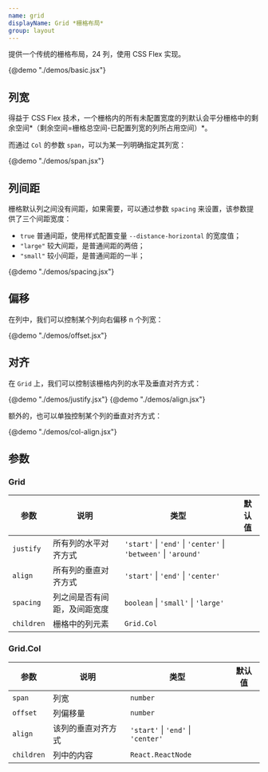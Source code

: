 ```yaml
---
name: grid
displayName: Grid *栅格布局*
group: layout
---
```


提供一个传统的栅格布局，24 列，使用 CSS Flex 实现。

{@demo "./demos/basic.jsx"}

## 列宽

得益于 CSS Flex 技术，一个栅格内的所有未配置宽度的列默认会平分栅格中的剩余空间*（剩余空间=栅格总空间-已配置列宽的列所占用空间）*。

而通过 `Col` 的参数 `span`，可以为某一列明确指定其列宽：

{@demo "./demos/span.jsx"}

## 列间距

栅格默认列之间没有间距，如果需要，可以通过参数 `spacing` 来设置，该参数提供了三个间距宽度：

-   `true` 普通间距，使用样式配置变量 `--distance-horizontal` 的宽度值；
-   `"large"` 较大间距，是普通间距的两倍；
-   `"small"` 较小间距，是普通间距的一半；

{@demo "./demos/spacing.jsx"}

## 偏移

在列中，我们可以控制某个列向右偏移 n 个列宽：

{@demo "./demos/offset.jsx"}

## 对齐

在 `Grid` 上，我们可以控制该栅格内列的水平及垂直对齐方式：

{@demo "./demos/justify.jsx"}
{@demo "./demos/align.jsx"}

额外的，也可以单独控制某个列的垂直对齐方式：

{@demo "./demos/col-align.jsx"}

## 参数

### Grid

| 参数       | 说明                         | 类型                                                                            | 默认值 |
| ---------- | ---------------------------- | ------------------------------------------------------------------------------- | ------ |
| `justify`  | 所有列的水平对齐方式         | `'start'` &#124; `'end'` &#124; `'center'` &#124; `'between'` &#124; `'around'` |        |
| `align`    | 所有列的垂直对齐方式         | `'start'` &#124; `'end'` &#124; `'center'`                                      |        |
| `spacing`  | 列之间是否有间距，及间距宽度 | `boolean` &#124; `'small'` &#124; `'large'`                                     |        |
| `children` | 栅格中的列元素               | `Grid.Col`                                                                      |        |

### Grid.Col

| 参数       | 说明               | 类型                                       | 默认值 |
| ---------- | ------------------ | ------------------------------------------ | ------ |
| `span`     | 列宽               | `number`                                   |        |
| `offset`   | 列偏移量           | `number`                                   |        |
| `align`    | 该列的垂直对齐方式 | `'start'` &#124; `'end'` &#124; `'center'` |        |
| `children` | 列中的内容         | `React.ReactNode`                          |        |
